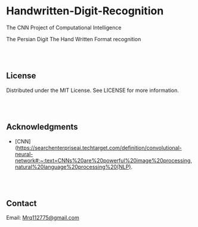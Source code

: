 # Handwritten-Digit-Recognition
The CNN Project of Computational Intelligence

The Persian Digit The Hand Written Format recognition 

<br><br>
## License
Distributed under the MIT License. See LICENSE for more information.

<br><br>
## Acknowledgments
- [CNN](https://searchenterpriseai.techtarget.com/definition/convolutional-neural-network#:~:text=CNNs%20are%20powerful%20image%20processing,natural%20language%20processing%20(NLP).

<br><br>
## Contact
Email: Mrq112775@gmail.com
